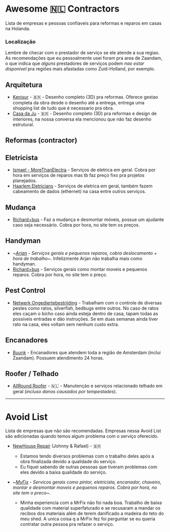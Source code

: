 # Awesome 🇳🇱 Contractors
Lista de empresas e pessoas confiaveis para reformas e reparos em casas na Holanda.

### Localização
Lembre de checar com o prestador de serviço se ele atende a sua regiao. As recomendações que eu pessoalmente usei foram pra area de Zaandam, o que indica que _alguns_ prestadores de serviços podem _nao estar disponivel_ pra regiões mais afastadas como Zuid-Holland, por exemplo.

## Arquitetura

* [Kenisur](https://kenisur.nl/) - 🇧🇷 - Desenho completo (3D) pra reformas. Oferece gestao completa da obra desde o desenho até a entrega, entrega uma shopping list de tudo que é necessario pra obra.
* [Casa da Ju](https://casadaju.design/) - 🇧🇷 - Desenho completo (3D) pra reformas e design de interiores, na nossa conversa ela mencionou que não faz desenho estrutural.

## Reformas (contractor)


## Eletricista

* [Ismael - MoreThanElectra](https://wa.me/+31683943404) - Serviços de eletrica em geral. Cobra por hora em serviços de reparos mas tb faz preço fixo pra projetos planejados.
* [Haarlem Eletricians](https://www.haarlemelectricians.nl/en_gb/) - Serviços de eletrica em geral, também fazem cabeamento de dados (ethernet) na casa entre outros serviços.

## Mudança
* [Richard+bus](https://www.richardplusbus.nl/en/home-2/) - Faz a mudança e desmontar móveis, possue um ajudante caso seja necessário. Cobra por hora, no site tem os preços.

## Handyman
* ~*[Arjan](https://wa.me/+31612670554) - Serviços gerais e pequenos reparos, cobra deslocamento + hora de trabalho*~. Infelizmente Arjan não trabalha mais como handyman. 
* [Richard+bus](https://www.richardplusbus.nl/en/home-2/) - Serviços gerais como montar moveis e pequenos reparos. Cobra por hora, no site tem o preço.

## Pest Control
* [Netwerk Ongediertebestrijding](https://www.stopplaagdieren.nl/) - Trabalham com o controle de diversas pestes como ratos, silverfish, bedbugs entre outros. No caso de ratos eles caçam o bicho caso ainda esteja dentro de casa, tapam todas as possíveis entradas e dão instruções. Se em duas semanas ainda tiver rato na casa, eles voltam sem nenhum custo extra.

## Encanadores
* [Buunk](https://buunk.nl/) - Encanadores que atendem toda a região de Amsterdam (inclui Zaandam). Possuem atendimento 24 horas. 

## Roofer / Telhado
* [AllRound Roofer](https:/wa.me/+31612011438) - 🇳🇱 - Manutenção e serviços relacionado telhado em geral (*incluso danos causados por tempestades*). 

----
# Avoid List
Lista de empresas que não são recomendadas. Empresas nessa Avoid List são adicionadas quando temos algum problema com o serviço oferecido.

* [NewHouse Repair](https://www.instagram.com/newhouse.repair/) (Johnny & Rafael) - 🇧🇷 
  * Estamos tendo diversos problemas com o trabalho deles após a obra finalizada devido a qualidade do serviço.
  * Eu fiquei sabendo de outras pessoas que tiveram problemas com eles devido a baixa qualidade do serviço.

* ~*[MyFix](https://mrfix.nl/en/) - Servicos gerais como pintor, eletricista, encanador, chaveiro, montar e desmontar moveis e pequenos reparos. Cobra por hora, no site tem o preco*~. 
  * Minha experiencia com a MrFix não foi nada boa. Trabalho de baixa qualidade com material superfaturado e se recusaram a mandar os recibos dos materiais além de terem danificado a madeira do teto do meu shed. A unica coisa q a MrFix fez foi perguntar se eu queria contratar outra pessoa pra refazer o serviço.   
